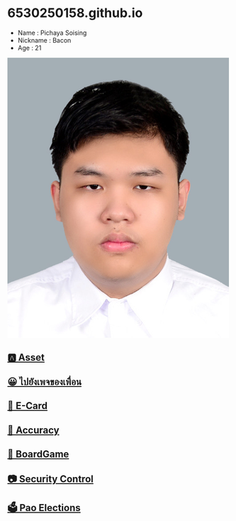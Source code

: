 # 6530250158.github.io
  - Name : Pichaya Soising
  - Nickname : Bacon
  - Age : 21

![Github streak,](Img/01.jpg)


## [🅰️ Asset](asset.md)

## [😀 ไปยังเพจของเพื่อน](https://1dev04.github.io)

## [🎄 E-Card](e_card.md)

## [🤖 Accuracy](accuracy.md) 

## [🎲 BoardGame](board-game.md) 

## [📷 Security Control](security-control.md)

## [🗳️ Pao Elections](pao-elections.md)
